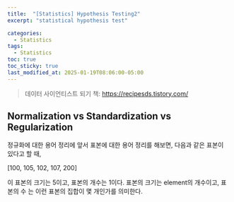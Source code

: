 ```yaml
---
title:  "[Statistics] Hypothesis Testing2"
excerpt: "statistical hypothesis test"

categories:
  - Statistics
tags:
  - Statistics
toc: true
toc_sticky: true
last_modified_at: 2025-01-19T08:06:00-05:00
---
```


> 데이터 사이언티스트 되기 책: https://recipesds.tistory.com/

## Normalization vs Standardization vs Regularization

정규화에 대한 용어 정리에 앞서 표본에 대한 용어 정리를 해보면, 다음과 같은 표본이 있다고 할 때, 

[100, 105, 102, 107, 200]

이 표본의 크기는 5이고, 표본의 개수는 1이다. 표본의 크기는 element의 개수이고, 표본의 수 는 이런 표본의 집합이 몇 개인가를 의미한다. 


